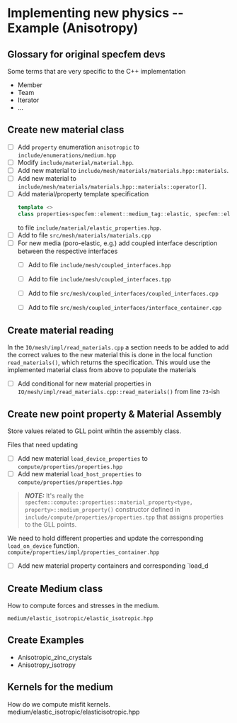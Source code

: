 # Implementing new physics -- Example (Anisotropy)


## Glossary for original specfem devs

Some terms that are very specific to the C++ implementation

- Member
- Team
- Iterator
- ...



## Create new material class

- [ ] Add `property` enumeration `anisotropic` to `include/enumerations/medium.hpp`
- [ ] Modify `include/material/material.hpp`.
- [ ] Add new material to `include/mesh/materials/materials.hpp::materials`.
- [ ] Add new material to `include/mesh/materials/materials.hpp::materials::operator[]`.
- [ ] Add material/property template specification
  ```cpp
  template <>
  class properties<specfem::element::medium_tag::elastic, specfem::element::property_tag::anisotropic>
  ```
  to file `include/material/elastic_properties.hpp`.
- [ ] Add to file `src/mesh/materials/materials.cpp`
- [ ] For new media (poro-elastic, e.g.) add coupled interface description
      between the respective interfaces
  * [ ] Add to file `include/mesh/coupled_interfaces.hpp`
  * [ ] Add to file `include/mesh/coupled_interfaces.tpp`
  * [ ] Add to file `src/mesh/coupled_interfaces/coupled_interfaces.cpp`
  * [ ] Add to file `src/mesh/coupled_interfaces/interface_container.cpp`


## Create material reading

In the `IO/mesh/impl/read_materials.cpp` a section needs to be added to
add the correct values to the new material this is done in the local function
`read_materials()`, which returns the specification. This would use the
implemented material class from above to populate the materials

- [ ] Add conditional for new material properties in
      `IO/mesh/impl/read_materials.cpp::read_materials()` from line `73`-ish


## Create new point property & Material Assembly

Store values related to GLL point wihtin the assembly class.

Files that need updating

- [ ] Add new material `load_device_properties` to `compute/properties/properties.hpp`
- [ ] Add new material `load_host_properties` to `compute/properties/properties.hpp`

> **_NOTE:_** It's really the
`specfem::compute::properties::material_property<type, property>::medium_property()`
> constructor defined in `include/compute/properties/properties.tpp` that assigns
> properties to the GLL points.

We need to hold different properties and update the corresponding
`load_on_device` function.
`compute/properties/impl/properties_container.hpp`

- [ ] Add new material property containers and corresponding `load_d


## Create Medium class

How to compute forces and stresses in the medium.

`medium/elastic_isotropic/elastic_isotropic.hpp`


## Create Examples

- Anisotropic_zinc_crystals
- Anisotropy_isotropy


Kernels for the medium
----------------------

How do we compute misfit kernels.
medium/elastic_isotropic/elasticisotropic.hpp
